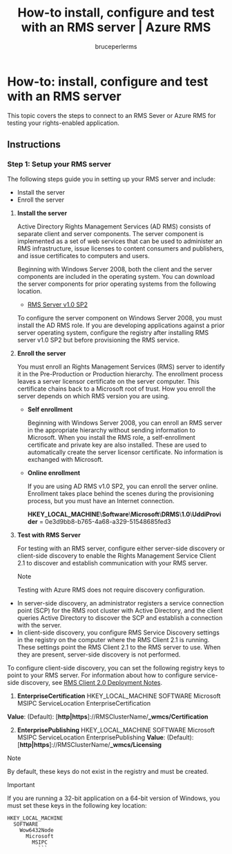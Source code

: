 ﻿---
# required metadata

title: How-to install, configure and test with an RMS server | Azure RMS
description: Install and configure and RMS Sever for testing your rights-enabled application.
keywords:
author: bruceperlerms
manager: mbaldwin
ms.date: 06/28/2016
ms.topic: article
ms.prod: azure
ms.service: rights-management
ms.technology: techgroup-identity
ms.assetid: 32C7F387-CF7E-4CE0-AFC9-4C63FE1E134A
# optional metadata

#ROBOTS:
audience: developer
#ms.devlang:
ms.reviewer: shubhamp
ms.suite: ems
#ms.tgt_pltfrm:
#ms.custom:

---

# How-to: install, configure and test with an RMS server

This topic covers the steps to connect to an RMS Sever or Azure RMS for testing your rights-enabled application.
 
## Instructions

### Step 1: Setup your RMS server

The following steps guide you in setting up your RMS server and include:

-   Install the server
-   Enroll the server

1.  **Install the server**

    Active Directory Rights Management Services (AD RMS) consists of separate client and server components. The server component is implemented as a set of web services that can be used to administer an RMS infrastructure, issue licenses to content consumers and publishers, and issue certificates to computers and users.

    Beginning with Windows Server 2008, both the client and the server components are included in the operating system. You can download the server components for prior operating systems from the following location.

    -   [RMS Server v1.0 SP2](http://go.microsoft.com/fwlink/p/?linkid=73722)

    To configure the server component on Windows Server 2008, you must install the AD RMS role. If you are developing applications against a prior server operating system, configure the registry after installing RMS server v1.0 SP2 but before provisioning the RMS service.

2.  **Enroll the server**

    You must enroll an Rights Management Services (RMS) server to identify it in the Pre-Production or Production hierarchy. The enrollment process leaves a server licensor certificate on the server computer. This certificate chains back to a Microsoft root of trust. How you enroll the server depends on which RMS version you are using.

    -   **Self enrollment**

        Beginning with Windows Server 2008, you can enroll an RMS server in the appropriate hierarchy without sending information to Microsoft. When you install the RMS role, a self-enrollment certificate and private key are also installed. These are used to automatically create the server licensor certificate. No information is exchanged with Microsoft.

    -   **Online enrollment**

        If you are using AD RMS v1.0 SP2, you can enroll the server online. Enrollment takes place behind the scenes during the provisioning process, but you must have an Internet connection.

        **HKEY\_LOCAL\_MACHINE**\\**Software**\\**Microsoft**\\**DRMS**\\**1.0**\\**UddiProvider** = 0e3d9bb8-b765-4a68-a329-51548685fed3

3. **Test with RMS Server**

    For testing with an RMS server, configure either server-side discovery or client-side discovery to enable the Rights Management Service Client 2.1 to discover and establish communication with your RMS server.

    > [!Note]
    > Testing with Azure RMS does not require discovery configuration.

  - In server-side discovery, an administrator registers a service connection point (SCP) for the RMS root cluster with Active Directory, and the client queries Active Directory to discover the SCP and establish a connection with the server.
  - In client-side discovery, you configure RMS Service Discovery settings in the registry on the computer where the RMS Client 2.1 is running. These settings point the RMS Client 2.1 to the RMS server to use. When they are present, server-side discovery is not performed.

  To configure client-side discovery, you can set the following registry keys to point to your RMS server. For information about how to configure service-side discovery, see [RMS Client 2.0 Deployment Notes](https://technet.microsoft.com/library/jj159267(WS.10).aspx).

1. **EnterpriseCertification**
        HKEY_LOCAL_MACHINE
          SOFTWARE
            Microsoft
              MSIPC
                ServiceLocation
                  EnterpriseCertification

  **Value**: (Default): [**http|https**]://RMSClusterName/**_wmcs/Certification**

2. **EnterprisePublishing**
        HKEY_LOCAL_MACHINE
          SOFTWARE
            Microsoft
              MSIPC
                ServiceLocation
                  EnterprisePublishing
  **Value**: (Default): [**http|https**]://RMSClusterName/**_wmcs/Licensing**

>[!NOTE] 
> By default, these keys do not exist in the registry and must be created.

>[!IMPORTANT] 
> If you are running a 32-bit application on a 64-bit version of Windows, you must set these keys in the following key location:<p>
  ```    
  HKEY_LOCAL_MACHINE
    SOFTWARE
      Wow6432Node
        Microsoft
          MSIPC
            ```

 

 
